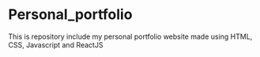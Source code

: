 # Personal_portfolio
This is repository include my personal portfolio website made using HTML, CSS, Javascript and ReactJS
